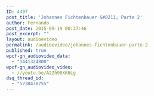 ```yaml
---
ID: 4497
post_title: 'Johannes Fichtenbauer &#8211; Parte 2'
author: Fernando
post_date: 2015-09-19 00:37:46
post_excerpt: ""
layout: audioevideo
permalink: /audioevideo/johannes-fichtenbauer-parte-2
published: true
wpcf-gn_audiovideo_data:
  - "1441324800"
wpcf-gn_audiovideo_video:
  - //youtu.be/A2Zh98XK6Lg
dsq_thread_id:
  - "5238438755"
---
```

